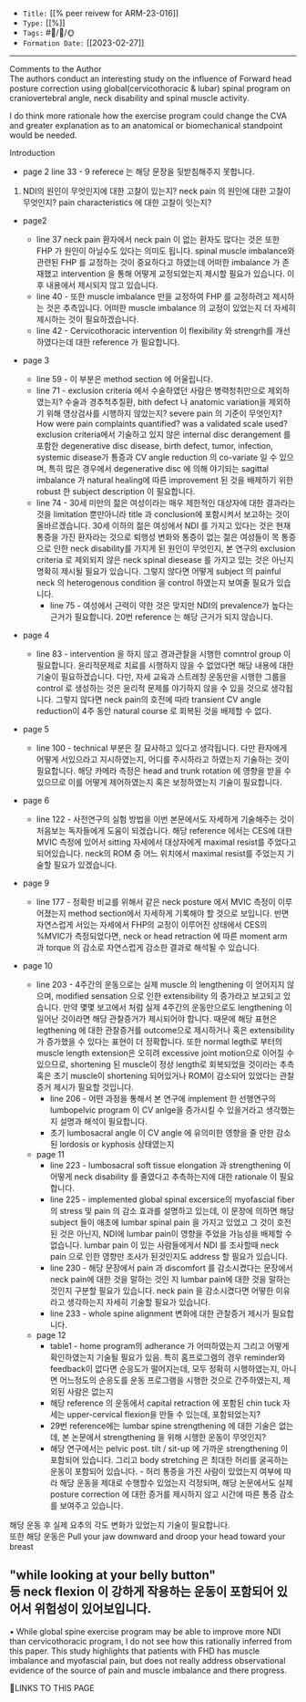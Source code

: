 
-   `Title:` [[% peer reivew for ARM-23-016]]
-   `Type:` [[%]]
-   `Tags:` #🧠️/📝️/🌞️ 
-   `Formation Date:` [[2023-02-27]]
---  
Comments to the Author  
The authors conduct an interesting study on the influence of Forward head posture correction using global(cervicothoracic & lubar) spinal program on craniovertebral angle, neck disability and spinal muscle activity. 


I do think more rationale how the exercise program could change the CVA and greater explanation as to an anatomical or biomechanical standpoint would be needed.

Introduction  
- page 2 line 33 - 9 referece 는 해당 문장을 뒷받침해주지 못합니다.
1.  NDI의 원인이 무엇인지에 대한 고찰이 있는지?  neck pain 의 원인에 대한 고찰이 무엇인지? pain characteristics 에 대한 고찰이 잇는지?
- page2 
	- line 37 neck pain 환자에서 neck pain 이 없는 환자도 많다는 것은 또한 FHP 가 원인이 아닐수도 있다는 의미도 됩니다. spinal muscle imbalance와 관련된 FHP 를 교정하는 것이 중요하다고 하였는데 어떠한 imbalance 가 존재했고 intervention 을 통해  어떻게 교정되었는지 제시할 필요가 있습니다. 이 후 내용에서 제시되지 않고 있습니다.
	- line 40 - 또한 muscle imbalance 만을 교정하여 FHP 를 교정하려고 제시하는 것은 추측입니다. 어떠한 muscle imbalance 의 교정이 있었는지 더 자세히 제시하는 것이 필요하겠습니다.
	- line 42 - Cervicothoracic intervention 이 flexibility 와 strengrh를 개선하였다는데 대한 reference 가 필요합니다.
- page 3
	- line 59 - 이 부분은 method section 에 어울립니다.
	- line 71 - exclusion criteria 에서 수술하였던 사람은 병력청취만으로 제외하였는지? 수술과 경추척추질환, bith defect 나 anatomic variation을 제외하기 위해 영상검사를 시행하지 않았는지? severe pain 의 기준이 무엇인지? How were pain complaints quantified? was a validated scale used?
	  exclusion criteria에서 기술하고 있지 않은 internal disc derangement 를 포함한 degenerative disc disease, birth defect, tumor, infection, systemic disease가 통증과 CV angle reduction 의 co-variate 일 수 있으며, 특히 많은 경우에서 degenerative disc 에 의해 야기되는 sagittal imbalance 가 natural healing에 따른 improvement 된 것을 배제하기 위한 robust 한 subject description 이 필요합니다.
	- line 74 - 30세 미만의 젊은 여성이라는 매우 제한적인 대상자에 대한 결과라는 것을 limitation 뿐만아니라 title 과 conclusion에 포함시켜서 보고하는 것이 올바르겠습니다. 
	  30세 이하의 젊은 여성에서 NDI 를 가지고 있다는 것은 현재 통증을 가진 환자라는 것으로 퇴행성 변화와 통증이 없는 젊은 여성들이 목 통증으로 인한 neck disability를 가지게 된 원인이 무엇인지, 본 연구의 exclusion criteria 로 제외되지 않은 neck spinal diesease 를 가지고 있는 것은 아닌지 명확히 제시될 필요가 있습니다. 그렇지 않다면 어떻게 subject 의 painful neck 의 heterogenous condition 을 control 하였는지 보여줄 필요가 있습니다.
	  	- line 75 - 여성에서 근력이 약한 것은 맞지만 NDI의 prevalence가 높다는 근거가 필요합니다. 20번 reference 는 해당 근거가 되지 않습니다.
	  	


- page 4
	- line 83 - intervention 을 하지 않고 경과관찰을 시행한 comntrol group 이 필요합니다. 윤리적문제로 치료를 시행하지 않을 수 없었다면 해당 내용에 대한 기술이 필요하겠습니다. 다만, 자세 교육과 스트레칭 운동만을 시행한 그룹을 control 로 생성하는 것은 윤리적 문제를 야기하지 않을 수 있을 것으로 생각됩니다. 그렇지 않다면 neck pain의 호전에 따라 transient CV angle reduction이 4주 동안 natural course 로 회복된 것을 배제할 수 없다.  
- page 5
	- line 100 - technical 부분은 잘 묘사하고 있다고 생각됩니다. 다만 환자에게 어떻게 서있으라고 지시하였는지, 어디를 주시하라고 하였는지 기술하는 것이 필요합니다. 해당 카메라 측정은 head and trunk rotation 에 영향을 받을 수 있으므로 이를 어떻게 제어하였는지 혹은 보정하였는지 기술이 필요합니다.
- page 6
	- line 122 - 사전연구의 실험 방법을 이번 본문에서도 자세하게 기술해주는 것이 처음보는 독자들에게 도움이 되겠습니다. 해당 reference 에서는 CES에 대한 MVIC 측정에 있어서 sitting 자세에서 대상자에게 maximal resist를 주었다고 되어있습니다. neck의 ROM 중 어느 위치에서 maximal resist를 주었는지 기술할 필요가 있겠습니다.
- page 9
	- line 177 - 정확한 비교를 위해서 같은 neck posture 에서 MVIC 측정이 이루어졌는지 method section에서 자세하게 기록해야 할 것으로 보입니다. 반면 자연스럽게 서있는 자세에서 FHP의 교정이 이루어진 상태에서 CES의 %MVIC가 측정되었다면, neck or head retraction 에 따른 moment arm 과 torque 의 감소로 자연스럽게 감소한 결과로 해석될 수 있습니다.
- page 10
	- line 203 - 4주간의 운동으로는 실제 muscle 의 lengthening 이 얻어지지 않으며, modified sensation 으로 인한 extensibility 의 증가라고 보고되고 있습니다. 만약 몇몇 보고에서 처럼 실제 4주간의 운동만으로도 lengthening 이 일어난 것이라면 해당 관찰증거가 제시되어야 합니다. 때문에 해당 표현은 legthening 에 대한 관찰증거를 outcome으로 제시하거나 혹은 extensibility가 증가했을 수 있다는 표현이 더 정확합니다.
	  또한 normal legth로 부터의 muscle length extension은 오히려 excessive joint motion으로 이어질 수 있으므로, shortening  된 muscle이 정상 length로 회복되었을 것이라는 추측 혹은 초기 muscle이 shortening 되어있거나 ROM이 감소되어 있었다는 관찰증거 제시가 필요할 것입니다.
	  - line 206 - 어떤 과정을 통해서 본 연구에 implement 한 선행연구의 lumbopelvic program 이 CV anlge을 증가시킬 수 있을거라고 생각했는지 설명과 해석이 필요합니다.
	  - 초기 lumbosacral angle 이 CV angle 에 유의미한 영향을 줄 만한 감소된 lordosis or kyphosis 상태였는지
  - page 11
	  - line 223 -  lumbosacral soft tissue elongation 과 strengthening 이 어떻게 neck disability 를 줄였다고 추측하는지에 대한 rationale 이 필요합니다.
	  - line 225 - implemented global spinal excersice의 myofascial fiber의 stress 및 pain 의 감소 효과를 설명하고 있는데, 이 문장에 의하면 해당 subject 들이 애초에 lumbar spinal pain 을 가지고 있었고 그 것이 호전된 것은 아닌지, NDI에 lumbar pain이 영향을 주었을 가능성을 배제할 수 없습니다. lumbar pain 이 있는 사람들에게서 NDI 를 조사할때 neck pain 으로 인한 영향만 조사가 된것인지도 address 할 필요가 있습니다.
	  - line 230 - 해당 문장에서 pain 과 discomfort 를 감소시켰다는 문장에서 neck pain에 대한 것을 말하는 것인 지 lumbar pain에 대한 것을 말하는 것인지 구분할 필요가 있습니다. neck pain 을 감소시켰다면 어떻한 이유라고 생각하는지 자세히 기술할 필요가 있습니다.
	  - line 233 - whole spine alignment 변화에 대한 관찰증거 제시가 필요합니다.
  - page 12
	  - table1 - home program의 adherance 가 어떠하였는지 그리고 어떻게 확인하였는지 기술될 필요가 있음. 특히 홈프로그램의 경우 reminder와 feedback이 없다면 순응도가 떨어지는데, 모두 정확히 시행하였는지, 아니면 어느정도의 순응도를 운동 프로그램을 시행한 것으로 간주하였는지, 제외된 사람은 없는지
	  - 해당 reference 의 운동에서 capital retraction 에 포함된 chin tuck 자세는 upper-cervical flexion을 만들 수 있는데, 포함되었는지?
	  - 29번 reference에는 lumbar spine strengthening 에 대한 기술은 없는데, 본 논문에서 strengthening 을 위해 시행한 운동이 무엇인지?
	  - 해당 연구에서는 pelvic post. tilt / sit-up 에 가까운 strengthening 이 포함되어 있습니다. 그리고 body stretching 은 최대한 허리를 굴곡하는 운동이 포함되어 있습니다. - 허리 통증을 가진 사람이 있었는지 여부에 따라 해당 운동을 제대로 수행할수 있었는지 걱정되며, 해당 논문에서도 실제 posture correction 에 대한 증거를 제시하지 않고 시간에 따른 통증 감소를 보여주고 있습니다.  
  
해당 운동 후 실제 요추의 각도 변화가 있었는지 기술이 필요합니다.  
또한 해당 운동은 Pull your jaw downward and droop your head toward your breast  
  
"while looking at your belly button"  
등 neck flexion 이 강하게 작용하는 운동이 포함되어 있어서 위험성이 있어보입니다.
  - 


• While global spine exercise program may be able to improve more NDI than cervicothoracic program, I do not see how this rationally inferred from this paper. This study highlights that patients with FHD has muscle imbalance and myofascial pain, but does not really address observational evidence of the source of pain and muscle imbalance and there progress.

🔗LINKS TO THIS PAGE